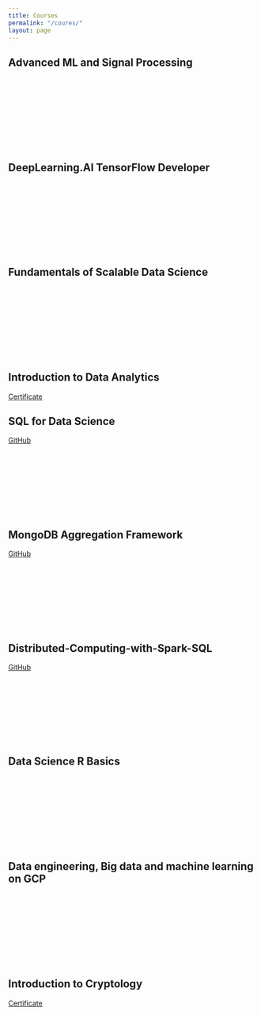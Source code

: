 ```yaml
---
title: Courses
permalink: "/coures/"
layout: page
---
```


<!---
Use Iframely for generating iframe from medium posts:  Paste medium link on below page to get snippet, then paste here
https://iframely.com/
-->

<h2 id='advanced_ML'><b>Advanced ML and Signal Processing</b></h2> 
<div class="iframely-embed"><div class="iframely-responsive" style="height: 140px; padding-bottom: 0;"><a href="https://www.coursera.org/account/accomplishments/verify/Q6KQQ5PGXSTA" data-iframely-url="//cdn.iframe.ly/api/iframe?url=https%3A%2F%2Fcoursera.org%2Fshare%2Fb742111579ca5fc3aaffbf4ecf3db696&amp;key=1adb255e094a1f611d8ba9e36d0007e9&amp;iframe=card-small"></a></div></div><script async src="//cdn.iframe.ly/embed.js" charset="utf-8"></script>

<h2 id='tensorflow'><b>DeepLearning.AI TensorFlow Developer</b></h2>
<div class="iframely-embed"><div class="iframely-responsive" style="height: 140px; padding-bottom: 0;"><a href="https://www.coursera.org/account/accomplishments/professional-cert/J9Z55ZBQNLW9" data-iframely-url="//cdn.iframe.ly/api/iframe?url=https%3A%2F%2Fcoursera.org%2Fshare%2F1eefd8079f4bff0618a7d054d13d35f7&amp;key=1adb255e094a1f611d8ba9e36d0007e9&amp;iframe=card-small"></a></div></div><script async src="//cdn.iframe.ly/embed.js" charset="utf-8"></script>

<h2 id='funda_DS'><b>Fundamentals of Scalable Data Science</b></h2>
<div class="iframely-embed"><div class="iframely-responsive" style="height: 140px; padding-bottom: 0;"><a href="https://www.coursera.org/account/accomplishments/verify/L7W3TJE9JEMT" data-iframely-url="//cdn.iframe.ly/api/iframe?url=https%3A%2F%2Fcoursera.org%2Fshare%2F9b9953f9e5b6a9ab1b46363b0de63e2a&amp;key=1adb255e094a1f611d8ba9e36d0007e9&amp;iframe=card-small"></a></div></div><script async src="//cdn.iframe.ly/embed.js" charset="utf-8"></script>

<h2 id=nptel_DA><b>Introduction to Data Analytics</b></h2>
<a href="https://nptel.ac.in/noc/transcript_verify/?val=516E1CE3887A7BCFB4E236BD21B54CC8DBB6F7811E924F169308A0FE84C8CF80" target="_blank">Certificate</a>

<h2 id='SQL_DS'><b>SQL for Data Science</b></h2>
<a href="https://github.com/RasikKane/DA_ML_courses/tree/master/coursera/SQL%2520for%2520Data%2520Science" target="_blank">GitHub</a>
<div class="iframely-embed"><div class="iframely-responsive" style="height: 140px; padding-bottom: 0;"><a href="https://www.coursera.org/account/accomplishments/verify/BT54RLKDGTD7" data-iframely-url="//cdn.iframe.ly/api/iframe?url=https%3A%2F%2Fcoursera.org%2Fshare%2F6b15daa0cb46d1047412d68817d698f2&amp;key=1adb255e094a1f611d8ba9e36d0007e9&amp;iframe=card-small"></a></div></div><script async src="//cdn.iframe.ly/embed.js" charset="utf-8"></script>

<h2 id='mongo'><b>MongoDB Aggregation Framework</b></h2>
<a href="https://github.com/RasikKane/DA_ML_courses/blob/master/coursera/MongoDB%2520Aggregation%2520Framework/Notes.pdf" target="_blank">GitHub</a>
<div class="iframely-embed"><div class="iframely-responsive" style="height: 140px; padding-bottom: 0;"><a href="https://www.coursera.org/account/accomplishments/verify/VV2EZ6FMEYX8" data-iframely-url="//cdn.iframe.ly/api/iframe?url=https%3A%2F%2Fcoursera.org%2Fshare%2F6806ceca7fc37bdee1b4e6ca3e2d5008&amp;key=1adb255e094a1f611d8ba9e36d0007e9&amp;iframe=card-small"></a></div></div><script async src="//cdn.iframe.ly/embed.js" charset="utf-8"></script>

<h2 id='spark'><b>Distributed-Computing-with-Spark-SQL</b></h2>
<a href="https://github.com/RasikKane/DA_ML_courses/tree/master/coursera/Distributed%2520Computing%2520with%2520Spark%2520SQL" target="_blank">GitHub</a>
<div class="iframely-embed"><div class="iframely-responsive" style="height: 140px; padding-bottom: 0;"><a href="https://www.coursera.org/account/accomplishments/verify/M5TTZ622F7ES" data-iframely-url="//cdn.iframe.ly/api/iframe?url=https%3A%2F%2Fcoursera.org%2Fshare%2F5ecab25dd02d04480acbb79674c05058&amp;key=1adb255e094a1f611d8ba9e36d0007e9&amp;iframe=card-small"></a></div></div><script async src="//cdn.iframe.ly/embed.js" charset="utf-8"></script>

<h2 id='spark'><b>Data Science R Basics</b></h2>
<div class="iframely-embed"><div class="iframely-responsive" style="height: 140px; padding-bottom: 0;"><a href="https://www.datacamp.com/statement-of-accomplishment/course/35d408477c85e6c88baa7beba8f323b34278efce" data-iframely-url="//cdn.iframe.ly/api/iframe?url=https%3A%2F%2Fwww.datacamp.com%2Fstatement-of-accomplishment%2Fcourse%2F35d408477c85e6c88baa7beba8f323b34278efce&amp;key=1adb255e094a1f611d8ba9e36d0007e9&amp;iframe=card-small"></a></div></div><script async src="//cdn.iframe.ly/embed.js" charset="utf-8"></script>

<h2 id='spark'><b>Data engineering, Big data and machine learning on GCP</b></h2>
<div class="iframely-embed"><div class="iframely-responsive" style="height: 140px; padding-bottom: 0;"><a href="https://www.coursera.org/account/accomplishments/specialization/J5C4Z2CL6K6C" data-iframely-url="//cdn.iframe.ly/api/iframe?url=https%3A%2F%2Fcoursera.org%2Fshare%2Fc83b20c06b61a0346151ec2683c0627b&amp;key=1adb255e094a1f611d8ba9e36d0007e9&amp;iframe=card-small"></a></div></div><script async src="//cdn.iframe.ly/embed.js" charset="utf-8"></script>

<h2 id=nptel_DA><b>Introduction to Cryptology</b></h2>
<a href="https://nptel.ac.in/noc/transcript_verify/?val=92E2FB237A3A13CD2E56E06E65EA4EF3CC004CBC3784EBC2DBFE1265B22881A9" target="_blank">Certificate</a>